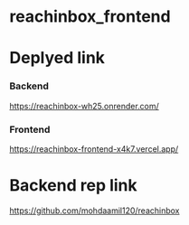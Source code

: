 # reachinbox_frontend


# Deplyed link 

### Backend 
https://reachinbox-wh25.onrender.com/

### Frontend
https://reachinbox-frontend-x4k7.vercel.app/

# Backend rep link 
https://github.com/mohdaamil120/reachinbox
